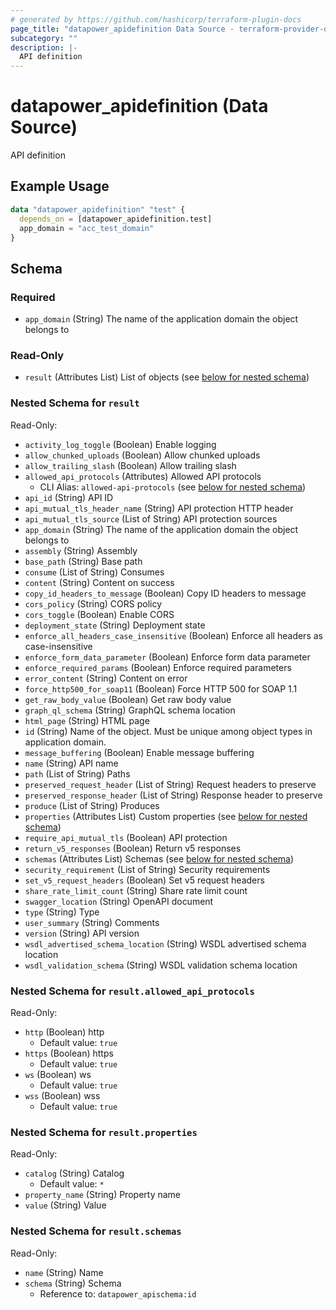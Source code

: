 ```yaml
---
# generated by https://github.com/hashicorp/terraform-plugin-docs
page_title: "datapower_apidefinition Data Source - terraform-provider-datapower"
subcategory: ""
description: |-
  API definition
---
```


# datapower_apidefinition (Data Source)

API definition

## Example Usage

```terraform
data "datapower_apidefinition" "test" {
  depends_on = [datapower_apidefinition.test]
  app_domain = "acc_test_domain"
}
```

<!-- schema generated by tfplugindocs -->
## Schema

### Required

- `app_domain` (String) The name of the application domain the object belongs to

### Read-Only

- `result` (Attributes List) List of objects (see [below for nested schema](#nestedatt--result))

<a id="nestedatt--result"></a>
### Nested Schema for `result`

Read-Only:

- `activity_log_toggle` (Boolean) Enable logging
- `allow_chunked_uploads` (Boolean) Allow chunked uploads
- `allow_trailing_slash` (Boolean) Allow trailing slash
- `allowed_api_protocols` (Attributes) Allowed API protocols
  - CLI Alias: `allowed-api-protocols` (see [below for nested schema](#nestedatt--result--allowed_api_protocols))
- `api_id` (String) API ID
- `api_mutual_tls_header_name` (String) API protection HTTP header
- `api_mutual_tls_source` (List of String) API protection sources
- `app_domain` (String) The name of the application domain the object belongs to
- `assembly` (String) Assembly
- `base_path` (String) Base path
- `consume` (List of String) Consumes
- `content` (String) Content on success
- `copy_id_headers_to_message` (Boolean) Copy ID headers to message
- `cors_policy` (String) CORS policy
- `cors_toggle` (Boolean) Enable CORS
- `deployment_state` (String) Deployment state
- `enforce_all_headers_case_insensitive` (Boolean) Enforce all headers as case-insensitive
- `enforce_form_data_parameter` (Boolean) Enforce form data parameter
- `enforce_required_params` (Boolean) Enforce required parameters
- `error_content` (String) Content on error
- `force_http500_for_soap11` (Boolean) Force HTTP 500 for SOAP 1.1
- `get_raw_body_value` (Boolean) Get raw body value
- `graph_ql_schema` (String) GraphQL schema location
- `html_page` (String) HTML page
- `id` (String) Name of the object. Must be unique among object types in application domain.
- `message_buffering` (Boolean) Enable message buffering
- `name` (String) API name
- `path` (List of String) Paths
- `preserved_request_header` (List of String) Request headers to preserve
- `preserved_response_header` (List of String) Response header to preserve
- `produce` (List of String) Produces
- `properties` (Attributes List) Custom properties (see [below for nested schema](#nestedatt--result--properties))
- `require_api_mutual_tls` (Boolean) API protection
- `return_v5_responses` (Boolean) Return v5 responses
- `schemas` (Attributes List) Schemas (see [below for nested schema](#nestedatt--result--schemas))
- `security_requirement` (List of String) Security requirements
- `set_v5_request_headers` (Boolean) Set v5 request headers
- `share_rate_limit_count` (String) Share rate limit count
- `swagger_location` (String) OpenAPI document
- `type` (String) Type
- `user_summary` (String) Comments
- `version` (String) API version
- `wsdl_advertised_schema_location` (String) WSDL advertised schema location
- `wsdl_validation_schema` (String) WSDL validation schema location

<a id="nestedatt--result--allowed_api_protocols"></a>
### Nested Schema for `result.allowed_api_protocols`

Read-Only:

- `http` (Boolean) http
  - Default value: `true`
- `https` (Boolean) https
  - Default value: `true`
- `ws` (Boolean) ws
  - Default value: `true`
- `wss` (Boolean) wss
  - Default value: `true`


<a id="nestedatt--result--properties"></a>
### Nested Schema for `result.properties`

Read-Only:

- `catalog` (String) Catalog
  - Default value: `*`
- `property_name` (String) Property name
- `value` (String) Value


<a id="nestedatt--result--schemas"></a>
### Nested Schema for `result.schemas`

Read-Only:

- `name` (String) Name
- `schema` (String) Schema
  - Reference to: `datapower_apischema:id`
